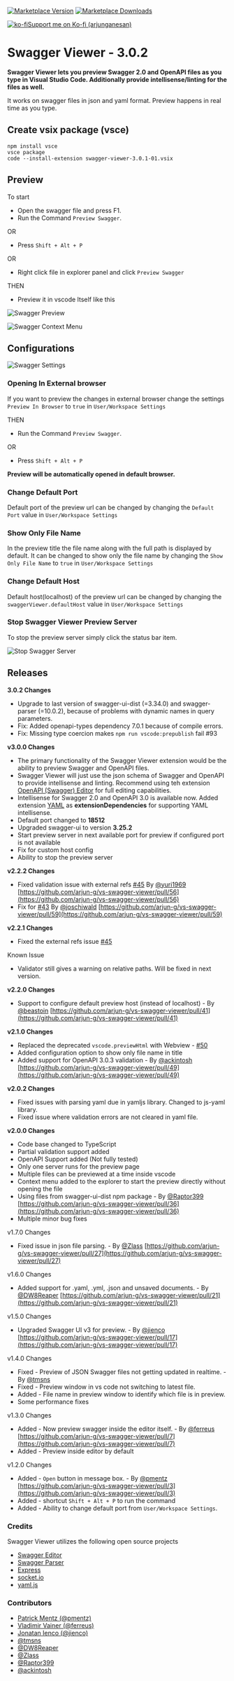 [![Marketplace Version](https://vsmarketplacebadge.apphb.com/version/Arjun.swagger-viewer.png "Current Release")](https://marketplace.visualstudio.com/items?itemName=Arjun.swagger-viewer) [![Marketplace Downloads](https://vsmarketplacebadge.apphb.com/downloads-short/Arjun.swagger-viewer.png "Current Release")](https://marketplace.visualstudio.com/items?itemName=Arjun.swagger-viewer)


[![ko-fi](https://storage.ko-fi.com/cdn/cuplogo-sm.png)Support me on Ko-fi (arjunganesan)](https://ko-fi.com/arjunganesan)

# Swagger Viewer - 3.0.2
**Swagger Viewer lets you preview Swagger 2.0 and OpenAPI files as you type in Visual Studio Code. Additionally provide intellisense/linting for the files as well.**

It works on swagger files in json and yaml format. Preview happens in real time as you type.

## Create vsix package (vsce)
```
npm install vsce
vsce package
code --install-extension swagger-viewer-3.0.1-01.vsix
```

## Preview

To  start
* Open the swagger file and press F1.
* Run the Command `Preview Swagger`.

OR
* Press  `Shift + Alt + P`

OR
* Right click file in explorer panel and click `Preview Swagger`

THEN

* Preview it in vscode Itself like this

![Swagger Preview](https://cdn.rawgit.com/arjun-g/vs-swagger-viewer/master/docs/swagger-preview.gif)

![Swagger Context Menu](https://cdn.rawgit.com/arjun-g/vs-swagger-viewer/master/docs/swagger-context-menu.png)

## Configurations

![Swagger Settings](https://cdn.rawgit.com/arjun-g/vs-swagger-viewer/master/docs/swagger-settings.png)

### Opening In External browser

If you want to preview the changes in external browser change the settings `Preview In Browser` to `true` in `User/Workspace Settings`

THEN
* Run the Command `Preview Swagger`.

OR
* Press  `Shift + Alt + P`

**Preview will be automatically opened in default browser.**

### Change Default Port

Default port of the preview url can be changed by changing the `Default Port` value in `User/Workspace Settings`

### Show Only File Name

In the preview title the file name along with the full path is displayed by default. It can be changed to show only the file name by changing the `Show Only File Name` to `true` in `User/Workspace Settings`

### Change Default Host

Default host(localhost) of the preview url can be changed by changing the `swaggerViewer.defaultHost` value in `User/Workspace Settings`

### Stop Swagger Viewer Preview Server

To stop the preview server simply click the status bar item.

![Stop Swagger Server](https://cdn.rawgit.com/arjun-g/vs-swagger-viewer/master/docs/stop-swagger-preview-server.png)

## Releases

**3.0.2 Changes**
* Upgrade to last version of swagger-ui-dist (=3.34.0) and swagger-parser (=10.0.2),
  because of problems with dynamic names in query parameters.
* Fix: Added openapi-types dependency 7.0.1 because of compile errors.
* Fix: Missing type coercion makes `npm run vscode:prepublish` fail #93

**v3.0.0 Changes**
* The primary functionality of the Swagger Viewer extension would be the ability to preview Swagger and OpenAPI files.
* Swagger Viewer will just use the json schema of Swagger and OpenAPI to provide intellisense and linting. Recommend using teh extension [OpenAPI (Swagger) Editor](https://marketplace.visualstudio.com/items?itemName=42Crunch.vscode-openapi) for full editing capabilities.
* Intellisense for Swagger 2.0 and OpenAPI 3.0 is available now. Added extension [YAML](https://marketplace.visualstudio.com/items?itemName=redhat.vscode-yaml) as **extensionDependencies** for supporting YAML intellisense.
* Default port changed to **18512**
* Upgraded swagger-ui to version **3.25.2**
* Start preview server in next available port for preview if configured port is not available
* Fix for custom host config
* Ability to stop the preview server

**v2.2.2 Changes**
* Fixed validation issue with external refs [#45](https://github.com/arjun-g/vs-swagger-viewer/issues/45) By [@yuri1969](https://github.com/yuri1969) [https://github.com/arjun-g/vs-swagger-viewer/pull/56](https://github.com/arjun-g/vs-swagger-viewer/pull/56)
* Fix for [#43](https://github.com/arjun-g/vs-swagger-viewer/issues/43) By [@joschiwald](https://github.com/joschiwald) [https://github.com/arjun-g/vs-swagger-viewer/pull/59](https://github.com/arjun-g/vs-swagger-viewer/pull/59)

**v2.2.1 Changes**
* Fixed the external refs issue [#45](https://github.com/arjun-g/vs-swagger-viewer/issues/45)

Known Issue
* Validator still gives a warning on relative paths. Will be fixed in next version.

**v2.2.0 Changes**
* Support to configure default preview host (instead of localhost) - By [@beastoin](https://github.com/beastoin) [https://github.com/arjun-g/vs-swagger-viewer/pull/41](https://github.com/arjun-g/vs-swagger-viewer/pull/41)

**v2.1.0 Changes**
* Replaced the deprecated `vscode.previewHtml` with Webview - [#50](https://github.com/arjun-g/vs-swagger-viewer/issues/50)
* Added configuration option to show only file name in title
* Added support for OpenAPI 3.0.3 validation - By [@ackintosh](https://github.com/ackintosh) [https://github.com/arjun-g/vs-swagger-viewer/pull/49](https://github.com/arjun-g/vs-swagger-viewer/pull/49)

**v2.0.2 Changes**
* Fixed issues with parsing yaml due in yamljs library. Changed to js-yaml library.
* Fixed issue where validation errors are not cleared in yaml file.

**v2.0.0 Changes**
* Code base changed to TypeScript
* Partial validation support added
* OpenAPI Support added (Not fully tested)
* Only one server runs for the preview page
* Multiple files can be previewed at a time inside vscode
* Context menu added to the explorer to start the preview directly without opening the file
* Using files from swagger-ui-dist npm package - By [@Raptor399](https://github.com/Raptor399) [https://github.com/arjun-g/vs-swagger-viewer/pull/36](https://github.com/arjun-g/vs-swagger-viewer/pull/36)
* Multiple minor bug fixes

v1.7.0 Changes
* Fixed issue in json file parsing. - By [@Zlass](https://github.com/Zlass) [https://github.com/arjun-g/vs-swagger-viewer/pull/27](https://github.com/arjun-g/vs-swagger-viewer/pull/27)

v1.6.0 Changes
* Added support for .yaml, .yml, .json and unsaved documents. - By [@DW8Reaper](https://github.com/DW8Reaper) [https://github.com/arjun-g/vs-swagger-viewer/pull/21](https://github.com/arjun-g/vs-swagger-viewer/pull/21)

v1.5.0 Changes

* Upgraded Swagger UI v3 for preview. - By [@jienco](https://github.com/jienco) [https://github.com/arjun-g/vs-swagger-viewer/pull/17](https://github.com/arjun-g/vs-swagger-viewer/pull/17)

v1.4.0 Changes

* Fixed - Preview of JSON Swagger files not getting updated in realtime. - By [@tmsns](https://github.com/tmsns)
* Fixed - Preview window in vs code not switching to latest file.
* Added - File name in preview window to identify which file is in preview.
* Some performance fixes

v1.3.0 Changes

* Added - Now preview swagger inside the editor itself. - By [@ferreus](https://github.com/ferreus) [https://github.com/arjun-g/vs-swagger-viewer/pull/7](https://github.com/arjun-g/vs-swagger-viewer/pull/7)
* Added - Preview inside editor by default

v1.2.0 Changes

* Added - `Open` button in message box. - By [@pmentz](https://github.com/pmentz) [https://github.com/arjun-g/vs-swagger-viewer/pull/3](https://github.com/arjun-g/vs-swagger-viewer/pull/3)
* Added - shortcut `Shift + Alt + P` to run the command
* Added - Ability to change default port from `User/Workspace Settings`.

### Credits
Swagger Viewer utilizes the following open source projects
* [Swagger Editor](https://github.com/swagger-api/swagger-editor)
* [Swagger Parser](https://github.com/BigstickCarpet/swagger-parser)
* [Express](https://github.com/expressjs/express)
* [socket.io](https://github.com/socketio/socket.io/)
* [yaml.js](https://github.com/jeremyfa/yaml.js)

### Contributors
* [Patrick Mentz (@pmentz)](https://github.com/pmentz)
* [Vladimir Vainer (@ferreus)](https://github.com/ferreus)
* [Jonatan Ienco (@jienco)](https://github.com/jienco)
* [@tmsns](https://github.com/tmsns)
* [@DW8Reaper](https://github.com/DW8Reaper)
* [@Zlass](https://github.com/Zlass)
* [@Raptor399](https://github.com/Raptor399)
* [@ackintosh](https://github.com/ackintosh)
